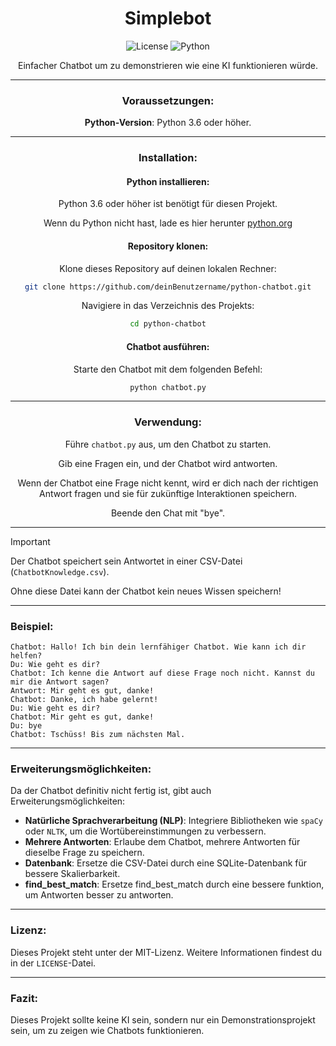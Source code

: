<div align="center">

# Simplebot
<p align="center">
    <img src="https://img.shields.io/badge/license-MIT-green" alt="License">
    <img src="https://img.shields.io/badge/language-Python-blue" alt="Python">
</p>
Einfacher Chatbot um zu demonstrieren wie eine KI funktionieren würde.

---

### Voraussetzungen:

**Python-Version**: Python 3.6 oder höher.

---

### Installation:

#### **Python installieren**:
  Python 3.6 oder höher ist benötigt für diesen Projekt.
  
  Wenn du Python nicht hast, lade es hier herunter [python.org](https://www.python.org/downloads/)

#### **Repository klonen**:
Klone dieses Repository auf deinen lokalen Rechner:
  ```bash
git clone https://github.com/deinBenutzername/python-chatbot.git
  ```
Navigiere in das Verzeichnis des Projekts:
  ```bash
cd python-chatbot
  ```

#### **Chatbot ausführen**:
Starte den Chatbot mit dem folgenden Befehl:
  ```bash
python chatbot.py
  ```

---

### Verwendung:
Führe `chatbot.py` aus, um den Chatbot zu starten.

Gib eine Fragen ein, und der Chatbot wird antworten.

Wenn der Chatbot eine Frage nicht kennt, wird er dich nach der richtigen Antwort fragen und sie für zukünftige Interaktionen speichern.

Beende den Chat mit "bye".

---

</div>

> [!IMPORTANT]
> Der Chatbot speichert sein Antwortet in einer CSV-Datei (`ChatbotKnowledge.csv`).
>
> Ohne diese Datei kann der Chatbot kein neues Wissen speichern!

---

### Beispiel:
```
Chatbot: Hallo! Ich bin dein lernfähiger Chatbot. Wie kann ich dir helfen?
Du: Wie geht es dir?
Chatbot: Ich kenne die Antwort auf diese Frage noch nicht. Kannst du mir die Antwort sagen?
Antwort: Mir geht es gut, danke!
Chatbot: Danke, ich habe gelernt!
Du: Wie geht es dir?
Chatbot: Mir geht es gut, danke!
Du: bye
Chatbot: Tschüss! Bis zum nächsten Mal.
```
---

### Erweiterungsmöglichkeiten:
Da der Chatbot definitiv nicht fertig ist, gibt auch Erweiterungsmöglichkeiten:
- **Natürliche Sprachverarbeitung (NLP)**: Integriere Bibliotheken wie `spaCy` oder `NLTK`, um die Wortübereinstimmungen zu verbessern.
- **Mehrere Antworten**: Erlaube dem Chatbot, mehrere Antworten für dieselbe Frage zu speichern.
- **Datenbank**: Ersetze die CSV-Datei durch eine SQLite-Datenbank für bessere Skalierbarkeit.
- **find_best_match**: Ersetze find_best_match durch eine bessere funktion, um Antworten besser zu antworten.

---

### Lizenz:

Dieses Projekt steht unter der MIT-Lizenz. Weitere Informationen findest du in der `LICENSE`-Datei.

---

### Fazit:
Dieses Projekt sollte keine KI sein, sondern nur ein Demonstrationsprojekt sein, um zu zeigen wie Chatbots funktionieren.
